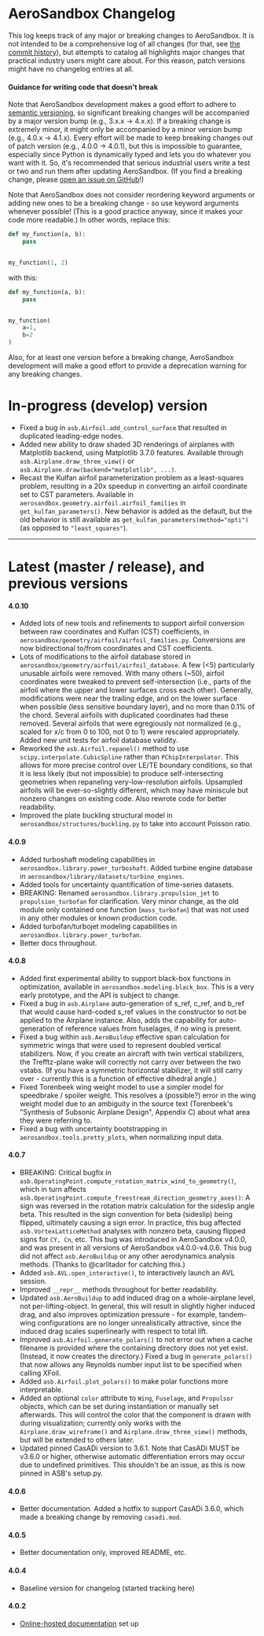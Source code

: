 AeroSandbox Changelog
=====================

This log keeps track of any major or breaking changes to AeroSandbox. It is not intended to be a comprehensive log of all changes (for that, see [the commit history](https://github.com/peterdsharpe/AeroSandbox/commits/master)), but attempts to catalog all highlights major changes that practical industry users might care about. For this reason, patch versions might have no changelog entries at all.

#### Guidance for writing code that doesn't break

Note that AeroSandbox development makes a good effort to adhere to [semantic versioning](https://semver.org/), so significant breaking changes will be accompanied by a major version bump (e.g., 3.x.x -> 4.x.x). If a breaking change is extremely minor, it might only be accompanied by a minor version bump (e.g., 4.0.x -> 4.1.x). Every effort will be made to keep breaking changes out of patch version (e.g., 4.0.0 -> 4.0.1), but this is impossible to guarantee, especially since Python is dynamically typed and lets you do whatever you want with it. So, it's recommended that serious industrial users write a test or two and run them after updating AeroSandbox. (If you find a breaking change, please [open an issue on GitHub](https://github.com/peterdsharpe/AeroSandbox/issues)!)

Note that AeroSandbox does not consider reordering keyword arguments or adding new ones to be a breaking change - so use keyword arguments whenever possible! (This is a good practice anyway, since it makes your code more readable.) In other words, replace this:

```python
def my_function(a, b):
    pass


my_function(1, 2)
```

with this:

```python
def my_function(a, b):
    pass


my_function(
    a=1,
    b=2
)
```

Also, for at least one version before a breaking change, AeroSandbox development will make a good effort to provide a deprecation warning for any breaking changes.

# In-progress (develop) version

- Fixed a bug in `asb.Airfoil.add_control_surface` that resulted in duplicated leading-edge nodes.
- Added new ability to draw shaded 3D renderings of airplanes with Matplotlib backend, using Matplotlib 3.7.0 features. Available through `asb.Airplane.draw_three_view()` or `asb.Airplane.draw(backend="matplotlib", ...)`.
- Recast the Kulfan airfoil parameterization problem as a least-squares problem, resulting in a 20x speedup in converting an airfoil coordinate set to CST parameters. Available in `aerosandbox.geometry.airfoil.airfoil_families` in `get_kulfan_parameters()`. New behavior is added as the default, but the old behavior is still available as `get_kulfan_parameters(method="opti")` (as opposed to `"least_squares"`).

-----

# Latest (master / release), and previous versions

#### 4.0.10

- Added lots of new tools and refinements to support airfoil conversion between raw coordinates and Kulfan (CST) coefficients, in `aerosandbox/geometry/airfoil/airfoil_families.py`. Conversions are now bidirectional to/from coordinates and CST coefficients.
- Lots of modifications to the airfoil database stored in `aerosandbox/geometry/airfoil/airfoil_database`. A few (<5) particularly unusable airfoils were removed. With many others (~50), airfoil coordinates were tweaked to prevent self-intersection (i.e., parts of the airfoil where the upper and lower surfaces cross each other). Generally, modifications were near the trailing edge, and on the lower surface when possible (less sensitive boundary layer), and no more than 0.1% of the chord. Several airfoils with duplicated coordinates had these removed. Several airfoils that were egregiously not normalized (e.g., scaled for x/c from 0 to 100, not 0 to 1) were rescaled appropriately. Added new unit tests for airfoil database validity.
- Reworked the `asb.Airfoil.repanel()` method to use `scipy.interpolate.CubicSpline` rather than `PChipInterpolator`. This allows for more precise control over LE/TE boundary conditions, so that it is less likely (but not impossible) to produce self-intersecting geometries when repaneling very-low-resolution airfoils. Upsampled airfoils will be ever-so-slightly different, which may have miniscule but nonzero changes on existing code. Also rewrote code for better readability.
- Improved the plate buckling structural model in `aerosandbox/structures/buckling.py` to take into account Poisson ratio.

#### 4.0.9

- Added turboshaft modeling capabilities in `aerosandbox.library.power_turboshaft`. Added turbine engine database in `aerosandbox/library/datasets/turbine_engines`.
- Added tools for uncertainty quantification of time-series datasets.
- BREAKING: Renamed `aerosandbox.library.propulsion_jet` to `propulsion_turbofan` for clarification. Very minor change, as the old module only contained one function (`mass_turbofan`) that was not used in any other modules or known production code.
- Added turbofan/turbojet modeling capabilities in `aerosandbox.library.power_turbofan`.
- Better docs throughout.

#### 4.0.8

- Added first experimental ability to support black-box functions in optimization, available in `aerosandbox.modeling.black_box`. This is a very early prototype, and the API is subject to change.
- Fixed a bug in `asb.Airplane` auto-generation of s_ref, c_ref, and b_ref that would cause hard-coded s_ref values in the constructor to not be applied to the Airplane instance. Also, adds the capability for auto-generation of reference values from fuselages, if no wing is present.
- Fixed a bug within `asb.AeroBuildup` effective span calculation for symmetric wings that were used to represent doubled vertical stabilizers. Now, if you create an aircraft with twin vertical stabilizers, the Trefftz-plane wake will correctly not carry over between the two vstabs. (If you have a symmetric horizontal stabilizer, it will still carry over - currently this is a function of effective dihedral angle.)
- Fixed Torenbeek wing weight model to use a simpler model for speedbrake / spoiler weight. This resolves a (possible?) error in the wing weight model due to an ambiguity in the source text (Torenbeek's "Synthesis of Subsonic Airplane Design", Appendix C) about what area they were referring to.
- Fixed a bug with uncertainty bootstrapping in `aerosandbox.tools.pretty_plots`, when normalizing input data.

#### 4.0.7

- BREAKING: Critical bugfix in `asb.OperatingPoint.compute_rotation_matrix_wind_to_geometry()`, which in turn affects `asb.OperatingPoint.compute_freestream_direction_geometry_axes()`: A sign was reversed in the rotation matrix calculation for the sideslip angle beta. This resulted in the sign convention for beta (sideslip) being flipped, ultimately causing a sign error. In practice, this bug affected `asb.VortexLatticeMethod` analyses with nonzero beta, causing flipped signs for `CY, Cn`, etc. This bug was introduced in AeroSandbox v4.0.0, and was present in all versions of AeroSandbox v4.0.0-v4.0.6. This bug did not affect `asb.AeroBuildup` or any other aerodynamics analysis methods. (Thanks to @carlitador for catching this.)
- Added `asb.AVL.open_interactive()`, to interactively launch an AVL session.
- Improved `__repr__` methods throughout for better readability.
- Updated `asb.AeroBuildup` to add induced drag on a whole-airplane level, not per-lifting-object. In general, this will result in slightly higher induced drag, and also improves optimization pressure - for example, tandem-wing configurations are no longer unrealistically attractive, since the induced drag scales superlinearly with respect to total lift.
- Improved `asb.Airfoil.generate_polars()` to not error out when a cache filename is provided where the containing directory does not yet exist. (Instead, it now creates the directory.) Fixed a bug in `generate_polars()` that now allows any Reynolds number input list to be specified when calling XFoil.
- Added `asb.Airfoil.plot_polars()` to make polar functions more interpretable.
- Added an optional `color` attribute to `Wing`, `Fuselage`, and `Propulsor` objects, which can be set during instantiation or manually set afterwards. This will control the color that the component is drawn with during visualization; currently only works with the `Airplane.draw_wireframe()` and `Airplane.draw_three_view()` methods, but will be extended to others later.
- Updated pinned CasADi version to 3.6.1. Note that CasADi MUST be v3.6.0 or higher, otherwise automatic differentiation errors may occur due to undefined primitives. This shouldn't be an issue, as this is now pinned in ASB's setup.py.

#### 4.0.6

- Better documentation. Added a hotfix to support CasADi 3.6.0, which made a breaking change by removing `casadi.mod`.

#### 4.0.5

- Better documentation only, improved README, etc.

#### 4.0.4

- Baseline version for changelog (started tracking here)

#### 4.0.2

- [Online-hosted documentation](https://aerosandbox.readthedocs.io/en/master/) set up